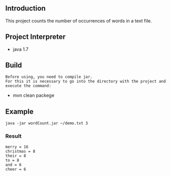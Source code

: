 ## Introduction

This project counts the number of occurrences of words in a text file.

## Project Interpreter
* java 1.7

## Build
    Before using, you need to compile jar. 
    For this it is necessary to go into the directory with the project and execute the command:
* mvn clean packege
## Example
    java -jar wordCount.jar ~/demo.txt 3
### Result
    merry = 16
    christmas = 8
    their = 8
    to = 8
    and = 6
    cheer = 6